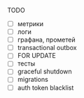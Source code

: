 TODO

- [ ] метрики
- [ ] логи
- [ ] графана, прометей
- [ ] transactional outbox
- [ ] FOR UPDATE
- [ ] тесты
- [ ] graceful shutdown
- [ ] migrations
- [ ] auth token blacklist